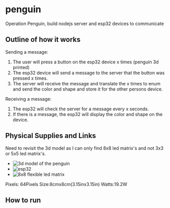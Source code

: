 # penguin

Operation Penguin, build nodejs server and esp32 devices to communicate

## Outline of how it works

Sending a message:

1. The user will press a button on the esp32 device x times (penguin 3d printed)
2. The esp32 device will send a message to the server that the button was pressed x times.
3. The server will receive the message and translate the x times to enum and send the color and shape and store it for the other persons device.

Receiving a message:

1. The esp32 will check the server for a message every x seconds.
2. If there is a message, the esp32 will display the color and shape on the device.

## Physical Supplies and Links

Need to revisit the 3d model as I can only find 8x8 led matrix's and not 3x3 or 5x5 led matrix's.

- ![3d model of the penguin](https://www.thingiverse.com/thing:2418547)
- ![esp32](https://www.digikey.com/en/products/detail/espressif-systems/ESP32-S3-DEVKITC-1-N32R8V/15970965?utm_adgroup=&utm_source=google&utm_medium=cpc&utm_campaign=PMax%20Shopping_Product_Low%20ROAS%20Categories&utm_term=&utm_content=&gclid=Cj0KCQjwusunBhCYARIsAFBsUP9LnaJD9s0TqwgHO65f_HdPA6vvaPaSplHHLiGu4rG288dLipJM4GwaAu0MEALw_wcB)
- ![8x8 flexible led matrix](https://www.amazon.com/gp/product/B0C2C6KF4Y/ref=ppx_yo_dt_b_asin_title_o00_s00?ie=UTF8&th=1)

Pixels: 64Pixels
Size:8cmx8cm(3.15inx3.15in)
Watts:19.2W

## How to run
